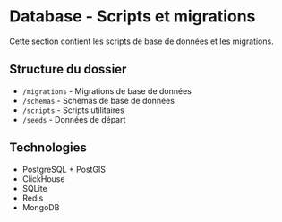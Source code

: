 # Database - Scripts et migrations

Cette section contient les scripts de base de données et les migrations.

## Structure du dossier

- `/migrations` - Migrations de base de données
- `/schemas` - Schémas de base de données
- `/scripts` - Scripts utilitaires
- `/seeds` - Données de départ

## Technologies

- PostgreSQL + PostGIS
- ClickHouse
- SQLite
- Redis
- MongoDB